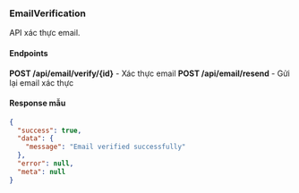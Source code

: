 ### EmailVerification

API xác thực email.

#### Endpoints

**POST /api/email/verify/{id}** - Xác thực email
**POST /api/email/resend** - Gửi lại email xác thực

#### Response mẫu

```json
{
  "success": true,
  "data": {
    "message": "Email verified successfully"
  },
  "error": null,
  "meta": null
}
```

